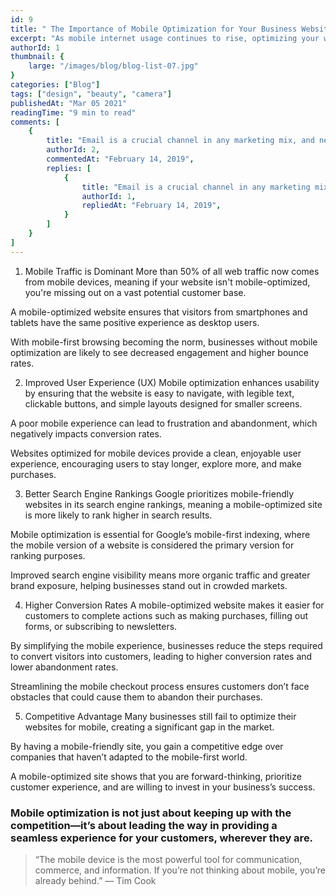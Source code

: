 ```yaml
---
id: 9
title: " The Importance of Mobile Optimization for Your Business Website" 
excerpt: "As mobile internet usage continues to rise, optimizing your website for mobile devices is no longer just an option—it’s a necessity. With over 50% of web traffic coming from mobile devices, businesses that fail to adapt to this shift risk losing out on a significant portion of potential customers. Mobile optimization isn’t just about design; it’s about creating a seamless, fast, and accessible experience that keeps users engaged and drives conversions."
authorId: 1
thumbnail: {
	large: "/images/blog/blog-list-07.jpg" 
}
categories: ["Blog"]
tags: ["design", "beauty", "camera"]
publishedAt: "Mar 05 2021"
readingTime: "9 min to read"
comments: [
	{
		title: "Email is a crucial channel in any marketing mix, and never has this been truer than for today’s entrepreneur. Curious what to say.",
		authorId: 2,
		commentedAt: "February 14, 2019",
		replies: [
			{
				title: "Email is a crucial channel in any marketing mix, and never has this been truer than for today’s entrepreneur. Curious what to say.",
				authorId: 1,
				repliedAt: "February 14, 2019",
			}
		]
	}
]
---
```


1. Mobile Traffic is Dominant
More than 50% of all web traffic now comes from mobile devices, meaning if your website isn't mobile-optimized, you're missing out on a vast potential customer base.

A mobile-optimized website ensures that visitors from smartphones and tablets have the same positive experience as desktop users.

With mobile-first browsing becoming the norm, businesses without mobile optimization are likely to see decreased engagement and higher bounce rates.

2. Improved User Experience (UX)
Mobile optimization enhances usability by ensuring that the website is easy to navigate, with legible text, clickable buttons, and simple layouts designed for smaller screens.

A poor mobile experience can lead to frustration and abandonment, which negatively impacts conversion rates.

Websites optimized for mobile devices provide a clean, enjoyable user experience, encouraging users to stay longer, explore more, and make purchases.

3. Better Search Engine Rankings
Google prioritizes mobile-friendly websites in its search engine rankings, meaning a mobile-optimized site is more likely to rank higher in search results.

Mobile optimization is essential for Google’s mobile-first indexing, where the mobile version of a website is considered the primary version for ranking purposes.

Improved search engine visibility means more organic traffic and greater brand exposure, helping businesses stand out in crowded markets.

4. Higher Conversion Rates
A mobile-optimized website makes it easier for customers to complete actions such as making purchases, filling out forms, or subscribing to newsletters.

By simplifying the mobile experience, businesses reduce the steps required to convert visitors into customers, leading to higher conversion rates and lower abandonment rates.

Streamlining the mobile checkout process ensures customers don’t face obstacles that could cause them to abandon their purchases.

5. Competitive Advantage
Many businesses still fail to optimize their websites for mobile, creating a significant gap in the market.

By having a mobile-friendly site, you gain a competitive edge over companies that haven’t adapted to the mobile-first world.

A mobile-optimized site shows that you are forward-thinking, prioritize customer experience, and are willing to invest in your business’s success.

### Mobile optimization is not just about keeping up with the competition—it’s about leading the way in providing a seamless experience for your customers, wherever they are.

> “The mobile device is the most powerful tool for communication, commerce, and information. If you’re not thinking about mobile, you’re already behind.” — Tim Cook
